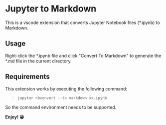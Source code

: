 # Jupyter to Markdown

This is a vscode extension that converts Jupyter Notebook files (*.ipynb) to Markdown.

## Usage

Right-click the *.ipynb file and click "Convert To Markdown" to generate the *.md file in the current directory.

## Requirements

This extension works by executing the following command: 

> `jupyter nbconvert --to markdown xx.ipynb`

So the command environment needs to be supported.


**Enjoy! 😀**
